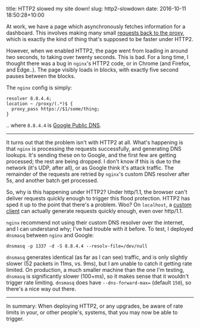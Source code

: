 title: HTTP2 slowed my site down!
slug: http2-slowdown
date: 2016-10-11 18:50:28+10:00

At work, we have a page which asynchronously fetches information for a dashboard.
This involves making many small [requests back to the proxy](/2015/04/violating-cors-nginx/),
which is exactly the kind of thing that's supposed to be faster under HTTP2.

However, when we enabled HTTP2, the page went from loading in around two seconds, to
taking over twenty seconds. This is bad. For a long time, I thought there was a bug in
`nginx`'s HTTP2 code, or in Chrome (and Firefox, and Edge..). The page visibly loads in blocks,
with exactly five second pauses between the blocks.

The `nginx` config is simply:

    resolver 8.8.4.4;
    location ~ /proxy/(.*)$ {
      proxy_pass https://$1/some/thing;
    }

.. where `8.8.4.4` is [Google Public DNS](https://developers.google.com/speed/public-dns/).

---

It turns out that the problem isn't with HTTP2 at all. What's happening is that `nginx`
is processing the requests successfully, and generating DNS lookups. It's sending these on
to Google, and the first few are getting processed; the rest are being dropped. I don't know
if this is due to the network (it's UDP, after all), or as Google think it's attack traffic.
The remainder of the requests are retried by `nginx`'s custom DNS resolver after 5s, and another
batch get processed.

So, why is this happening under HTTP2? Under http/1.1, the browser can't deliver requests
quickly enough to trigger this flood protection. HTTP2 has sped it up to the point that
there's a problem. Woo? On `localhost`, a [custom client](https://github.com/FauxFaux/http2dns)
can actually generate requests quickly enough, even over http/1.1.

`nginx` recommend not using their custom DNS resolver over the internet, and I can understand why;
I've had trouble with it before. To test, I deployed `dnsmasq` between `nginx` and Google:

    dnsmasq -p 1337 -d -S 8.8.4.4 --resolv-file=/dev/null

`dnsmasq` generates identical (as far as I can see) traffic, and is only slightly slower
(52 packets in 11ms, vs. 9ms), but I am unable to catch it getting rate limited. On production,
a much smaller machine than the one I'm testing, `dnsmasq` is significantly slower (100+ms),
so it makes sense that it wouldn't trigger rate limiting. `dnsmasq` does have `--dns-forward-max=`
(default `150`), so there's a nice way out there.

---

In summary: When deploying HTTP2, or any upgrades, be aware of rate limits in your, or other
people's, systems, that you may now be able to trigger.

